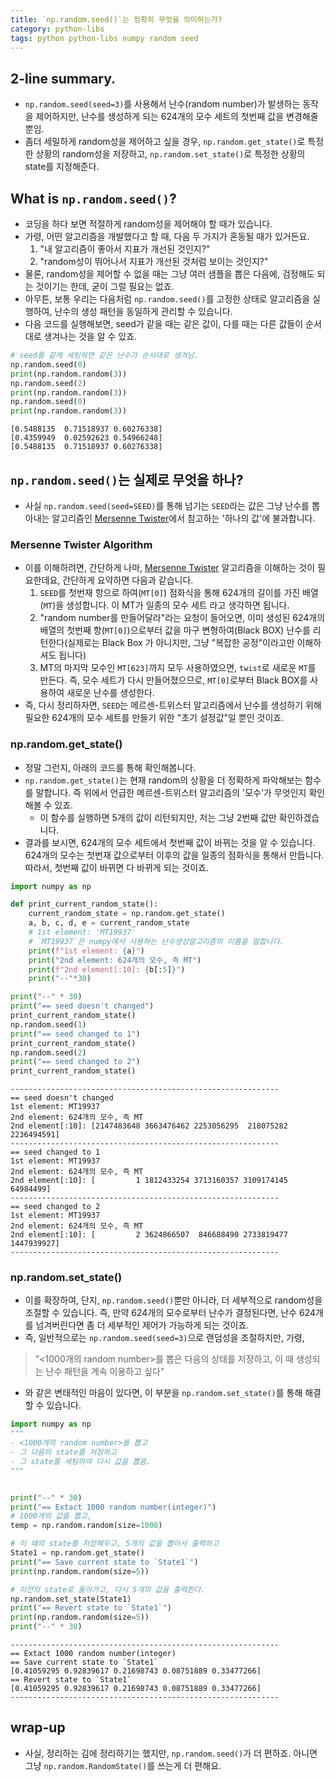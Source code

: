 ```yaml
---
title: `np.random.seed()`는 정확히 무엇을 의미하는가? 
category: python-libs
tags: python python-libs numpy random seed
---
```


## 2-line summary. 

- `np.random.seed(seed=3)`를 사용해서 난수(random number)가 발생하는 동작을 제어하지만, 난수를 생성하게 되는 624개의 모수 세트의 첫번째 값을 변경해줄 뿐임. 
- 좀더 세밀하게 random성을 제어하고 싶을 경우, `np.random.get_state()`로 특정한 상황의 random성을 저장하고, `np.random.set_state()`로 특정한 상황의 state를 지정해준다.

## What is `np.random.seed()`?

- 코딩을 하다 보면 적절하게 random성을 제어해야 할 때가 있습니다. 
- 가령, 어떤 알고리즘을 개발했다고 할 때, 다음 두 가지가 혼동될 때가 있거든요. 
    1) "내 알고리즘이 좋아서 지표가 개선된 것인지?" 
    2) "random성이 뛰어나서 지표가 개선된 것처럼 보이는 것인지?"
- 물론, random성을 제어할 수 없을 때는 그냥 여러 샘플을 뽑은 다음에, 검정해도 되는 것이기는 한데, 굳이 그럴 필요는 없죠. 
- 아무튼, 보통 우리는 다음처럼 `np.random.seed()`를 고정한 상태로 알고리즘을 실행하여, 난수의 생성 패턴을 동일하게 관리할 수 있습니다. 
- 다음 코드를 실행해보면, seed가 같을 때는 같은 값이, 다를 때는 다른 값들이 순서대로 생겨나는 것을 알 수 있죠.

```python
# seed를 같게 세팅하면 같은 난수가 순서대로 생겨남.
np.random.seed(0)
print(np.random.random(3))
np.random.seed(2)
print(np.random.random(3))
np.random.seed(0)
print(np.random.random(3))
```

```
[0.5488135  0.71518937 0.60276338]
[0.4359949  0.02592623 0.54966248]
[0.5488135  0.71518937 0.60276338]
```

## `np.random.seed()`는 실제로 무엇을 하나? 

- 사실 `np.random.seed(seed=SEED)`를 통해 넘기는 `SEED`라는 값은 그냥 난수를 뽑아내는 알고리즘인 [Mersenne Twister](https://en.wikipedia.org/wiki/Mersenne_Twister)에서 참고하는 '하나의 값'에 불과합니다.

### Mersenne Twister Algorithm 

- 이를 이해하려면, 간단하게 나마, [Mersenne Twister](https://en.wikipedia.org/wiki/Mersenne_Twister) 알고리즘을 이해하는 것이 필요한데요, 간단하게 요약하면 다음과 같습니다. 
    1) `SEED`를 첫번재 항으로 하여(`MT[0]`) 점화식을 통해 624개의 길이를 가진 배열(`MT`)을 생성합니다. 이 MT가 일종의 모수 세트 라고 생각하면 됩니다.
    2) "random number를 만들어달라"라는 요청이 들어오면, 이미 생성된 624개의 배열의 첫번째 항(`MT[0]`)으로부터 값을 마구 변형하여(Black BOX) 난수를 리턴한다(실제로는 Black Box 가 아니지만, 그냥 "복잡한 공정"이라고만 이해하셔도 됩니다)
    3) MT의 마지막 모수인 `MT[623]`까지 모두 사용하였으면, `twist`로 새로운 `MT`를 만든다. 즉, 모수 세트가 다시 만들어졌으므로, `MT[0]`로부터 Black BOX를 사용하여 새로운 난수를 생성한다.
- 즉, 다시 정리하자면, `SEED`는 메르센-트위스터 알고리즘에서 난수를 생성하기 위해 필요한 624개의 모수 세트를 만들기 위한 "초기 설정값"일 뿐인 것이죠.

### np.random.get_state()

- 정말 그런지, 아래의 코드를 통해 확인해봅니다. 
- `np.random.get_state()`는 현재 random의 상황을 더 정확하게 파악해보는 함수를 말합니다. 즉 위에서 언급한 메르센-트위스터 알고리즘의 '모수'가 무엇인지 확인해볼 수 있죠. 
    - 이 함수를 실행하면 5개의 값이 리턴되지만, 저는 그냥 2번째 값만 확인하겠습니다. 
- 결과를 보시면, 624개의 모수 세트에서 첫번째 값이 바뀌는 것을 알 수 있습니다. 624개의 모수는 첫번재 값으로부터 이후의 값을 일종의 점화식을 통해서 만듭니다. 따라서, 첫번째 값이 바뀌면 다 바뀌게 되는 것이죠.

```python
import numpy as np

def print_current_random_state():
    current_random_state = np.random.get_state()
    a, b, c, d, e = current_random_state
    # 1st element: 'MT19937'
    # `MT19937`은 numpy에서 사용하는 난수생성알고리즘의 이름을 말합니다.
    print(f"1st element: {a}")
    print("2nd element: 624개의 모수, 즉 MT")
    print(f"2nd element[:10]: {b[:5]}")
    print("--"*30)

print("--" * 30)
print("== seed doesn't changed")
print_current_random_state()
np.random.seed(1)
print("== seed changed to 1")
print_current_random_state()
np.random.seed(2)
print("== seed changed to 2")
print_current_random_state()

```

```
------------------------------------------------------------
== seed doesn't changed
1st element: MT19937
2nd element: 624개의 모수, 즉 MT
2nd element[:10]: [2147483648 3663476462 2253056295  218075282 2236494591]
------------------------------------------------------------
== seed changed to 1
1st element: MT19937
2nd element: 624개의 모수, 즉 MT
2nd element[:10]: [         1 1812433254 3713160357 3109174145   64984499]
------------------------------------------------------------
== seed changed to 2
1st element: MT19937
2nd element: 624개의 모수, 즉 MT
2nd element[:10]: [         2 3624866507  846688490 2733819477 1447939927]
------------------------------------------------------------
```

### np.random.set_state()

- 이를 확장하여, 단지, `np.random.seed()`뿐만 아니라, 더 세부적으로 random성을 조절할 수 있습니다. 즉, 만약 624개의 모수로부터 난수가 결정된다면, 난수 624개를 넘겨버린다면 좀 더 세부적인 제어가 가능하게 되는 것이죠.
- 즉, 일반적으로는 `np.random.seed(seed=3)`으로 랜덤성을 조절하지만, 가령, 
> "<1000개의 random number>를 뽑은 다음의 상태를 저장하고, 이 때 생성되는 난수 패턴을 계속 이용하고 싶다"
- 와 같은 변태적인 마음이 있다면, 이 부분을 `np.random.set_state()`를 통해 해결할 수 있습니다. 

```python
import numpy as np
"""
- <1000개의 random number>를 뽑고 
- 그 다음의 state를 저장하고 
- 그 state를 세팅하여 다시 값을 뽑음.
"""


print("--" * 30)
print("== Extact 1000 random number(integer)")
# 1000개의 값을 뽑고,
temp = np.random.random(size=1000)

# 이 때의 state를 저장해두고, 5개의 값을 뽑아서 출력하고
State1 = np.random.get_state()
print("== Save current state to `State1`")
print(np.random.random(size=5))

# 이전의 state로 돌아가고, 다시 5개의 값을 출력한다.
np.random.set_state(State1)
print("== Revert state to `State1`")
print(np.random.random(size=5))
print("--" * 30)
```

```
------------------------------------------------------------
== Extact 1000 random number(integer)
== Save current state to `State1`
[0.41059295 0.92839617 0.21698743 0.08751889 0.33477266]
== Revert state to `State1`
[0.41059295 0.92839617 0.21698743 0.08751889 0.33477266]
------------------------------------------------------------
```


## wrap-up

- 사실, 정리하는 김에 정리하기는 했지만, `np.random.seed()`가 더 편하죠. 아니면 그냥 `np.random.RandomState()`를 쓰는게 더 편해요.